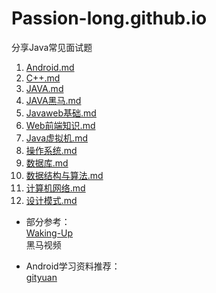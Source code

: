 # Passion-long.github.io
分享Java常见面试题  
1. [Android.md](https://github.com/Passion-long/Passion-long.github.io/blob/master/Android.md)  
2. [C++.md](https://github.com/Passion-long/Passion-long.github.io/blob/master/C%2B%2B.md)  
3. [JAVA.md](https://github.com/Passion-long/Passion-long.github.io/blob/master/JAVA.md)  
4. [JAVA黑马.md](https://github.com/Passion-long/Passion-long.github.io/blob/master/JAVA%E9%BB%91%E9%A9%AC.md)  
5. [Javaweb基础.md](https://github.com/Passion-long/Passion-long.github.io/blob/master/Javaweb%E5%9F%BA%E7%A1%80.md)  
6. [Web前端知识.md](https://github.com/Passion-long/Passion-long.github.io/blob/master/Web%E5%89%8D%E7%AB%AF%E7%9F%A5%E8%AF%86.md)  
7. [Java虚拟机.md](https://github.com/Passion-long/Passion-long.github.io/blob/master/Java%E8%99%9A%E6%8B%9F%E6%9C%BA.md)  
8. [操作系统.md](https://github.com/Passion-long/Passion-long.github.io/blob/master/%E6%93%8D%E4%BD%9C%E7%B3%BB%E7%BB%9F.md)  
9. [数据库.md](https://github.com/Passion-long/Passion-long.github.io/blob/master/%E6%95%B0%E6%8D%AE%E5%BA%93.md)  
10. [数据结构与算法.md](https://github.com/Passion-long/Passion-long.github.io/blob/master/%E6%95%B0%E6%8D%AE%E7%BB%93%E6%9E%84%E4%B8%8E%E7%AE%97%E6%B3%95.md)  
11. [计算机网络.md](https://github.com/Passion-long/Passion-long.github.io/blob/master/%E8%AE%A1%E7%AE%97%E6%9C%BA%E7%BD%91%E7%BB%9C.md)  
12. [设计模式.md](https://github.com/Passion-long/Passion-long.github.io/blob/master/%E8%AE%BE%E8%AE%A1%E6%A8%A1%E5%BC%8F.md)  



  
  
* 部分参考：  
[Waking-Up](https://github.com/wolverinn/Waking-Up)  
黑马视频  
  
* Android学习资料推荐：  
[gityuan](http://gityuan.com/)  
